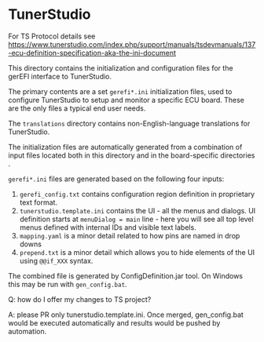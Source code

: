 # TunerStudio

For TS Protocol details see https://www.tunerstudio.com/index.php/support/manuals/tsdevmanuals/137-ecu-definition-specification-aka-the-ini-document

This directory contains the initialization and configuration files for the
gerEFI interface to TunerStudio.

The primary contents are a set ```gerefi*.ini``` initialization files, used to
configure TunerStudio to setup and monitor a specific ECU board.  These are
the only files a typical end user needs.

The ```translations``` directory contains non-English-language translations
for TunerStudio.

The initialization files are automatically generated from a combination
of input files located both in this directory and in the board-specific
directories .

```gerefi*.ini``` files are generated based on the following four inputs:
1) ```gerefi_config.txt``` contains configuration region definition in proprietary text format.
2) ```tunerstudio.template.ini``` contains the UI - all the menus and dialogs. UI definition starts at ```menuDialog = main```
line - here you will see all top level menus defined with internal IDs and visible text labels.
3) ```mapping.yaml``` is a minor detail related to how pins are named in drop downs
4) ```prepend.txt``` is a minor detail which allows you to hide elements of the UI using ```@@if_XXX``` syntax.


The combined file is generated by ConfigDefinition.jar tool.
On Windows this may be run with ```gen_config.bat```.


Q: how do I offer my changes to TS project?

A: please PR only tunerstudio.template.ini. Once merged, gen_config.bat would be executed automatically and results would be pushed by automation.
